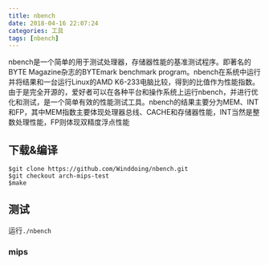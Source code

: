 ```yaml
---
title: nbench
date: 2018-04-16 22:07:24
categories: 工具
tags: [nbench]
---
```


 nbench是一个简单的用于测试处理器，存储器性能的基准测试程序。即著名的BYTE Magazine杂志的BYTEmark benchmark program。nbench在系统中运行并将结果和一台运行Linux的AMD K6-233电脑比较，得到的比值作为性能指数。由于是完全开源的，爱好者可以在各种平台和操作系统上运行nbench，并进行优化和测试，是一个简单有效的性能测试工具。nbench的结果主要分为MEM、INT和FP，其中MEM指数主要体现处理器总线、CACHE和存储器性能，INT当然是整数处理性能，FP则体现双精度浮点性能

<!--more-->

## 下载&编译

```
$git clone https://github.com/Winddoing/nbench.git
$git checkout arch-mips-test
$make
```

## 测试

运行`./nbench`

### mips
